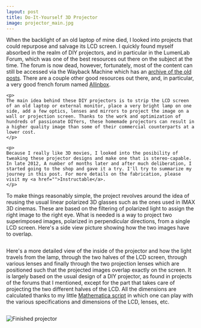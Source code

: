 ```yaml
---
layout: post
title: Do-It-Yourself 3D Projector
image: projector_main.jpg
---
```

<div class="well">
	<p>
	When the backlight of an old laptop of mine died, I looked into projects that could repurpose and salvage its LCD screen. I quickly found myself absorbed in the realm of DIY projectors, and in particular in the LumenLab Forum, which was one of the best resources out there on the subject at the time. The forum is now dead, however, fortunately, most of the content can still be accessed via the Wayback Machine which has an <a href="https://web.archive.org/web/20120309041922/http://www.lumenlab.com/forums/index.php?showforum=29">archive of the old posts</a>. There are a couple other good resources out there, and, in particular, a very good french forum named <a href="www.allinbox.com">Allinbox</a>. 
	</p>

	<p>
	The main idea behind these DIY projectors is to strip the LCD screen of an old laptop or external monitor, place a very bright lamp on one side, add a few optics, lenses and mirrors to project the image on a wall or projection screen. Thanks to the work and optimization of hundreds of passionate DIYers, these homemade projectors can result in a higher quality image than some of their commercial counterparts at a lower cost.
	</p>

	<p>
	Because I really like 3D movies, I looked into the posibility of tweaking these projector designs and make one that is stereo-capable. In late 2012, A number of months later and after much deliberation, I started going to the shop and gave it a try. I'll try to summarize my journey in this post. For more details on the fabrication, please visit my <a href="">Instructable</a>.
	</p>
</div>

<p>
To make things reasonably simple, the project revolves around the idea of reusing the usual linear polarized 3D glasses such as the ones used in IMAX 3D cinemas. These are based on the filtering of polarized light to assign the right image to the right eye. What is needed is a way to project two superimposed images, polarized in perpendicular directions, from a single LCD screen. Here's a side view picture showing how the two images have to overlap.
</p>

<p><img src="{{ site.url }}/assets/img/projector_overlap.jpg" class="img-responsive" alt=""></p>

<p>
Here's a more detailed view of the inside of the projector and how the light travels from the lamp, through the two halves of the LCD screen, through various lenses and finally through the two projection lenses which are positioned such that the projected images overlap exactly on the screen. It is largely based on the usual design of a DIY projector, as found in projects of the forums that I mentioned, except for the part that takes care of projecting the two different halves of the LCD. All the dimensions are calculated thanks to my little <a href="{{ site.url }}/projector/">Mathematica script</a> in which one can play with the various specifications and dimensions of the LCD, lenses, etc.
</p>

<p><img src="{{ site.url }}/assets/img/projector_sideview.jpg" class="img-responsive" alt=""></p>

<p>

</p>


<p><img src="{{ site.url }}/assets/img/projector_main.jpg" class="img-responsive" alt="Finished projector"></p>